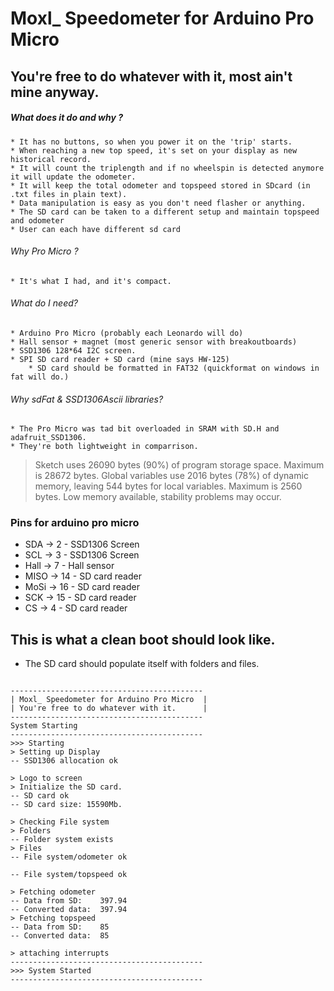
#          Moxl_ Speedometer for Arduino Pro Micro  
##          You're free to do whatever with it, most ain't mine anyway. 

##### What does it do and why ?
    * It has no buttons, so when you power it on the 'trip' starts.
    * When reaching a new top speed, it's set on your display as new historical record.
    * It will count the triplength and if no wheelspin is detected anymore it will update the odometer.
    * It will keep the total odometer and topspeed stored in SDcard (in .txt files in plain text).
    * Data manipulation is easy as you don't need flasher or anything.
    * The SD card can be taken to a different setup and maintain topspeed and odometer
    * User can each have different sd card
   
 ###### Why Pro Micro ? 
    * It's what I had, and it's compact.

 ###### What do I need?
    * Arduino Pro Micro (probably each Leonardo will do)
    * Hall sensor + magnet (most generic sensor with breakoutboards)
    * SSD1306 128*64 I2C screen.
    * SPI SD card reader + SD card (mine says HW-125)
        * SD card should be formatted in FAT32 (quickformat on windows in fat will do.)

 ###### Why sdFat & SSD1306Ascii libraries?
    * The Pro Micro was tad bit overloaded in SRAM with SD.H and adafruit_SSD1306.
    * They're both lightweight in comparrison.

> Sketch uses 26090 bytes (90%) of program storage space. Maximum is 28672 bytes.
> Global variables use 2016 bytes (78%) of dynamic memory, leaving 544 bytes for local variables. Maximum is 2560 bytes.
> Low memory available, stability problems may occur.


 ###  Pins for arduino pro micro
 * SDA   -> 2   - SSD1306 Screen
 * SCL   -> 3   - SSD1306 Screen
 * Hall  -> 7   - Hall sensor
 * MISO  -> 14  - SD card reader
 * MoSi  -> 16  - SD card reader
 * SCK   -> 15  - SD card reader
 * CS    -> 4   - SD card reader


## This is what a clean boot should look like.
* The SD card should populate itself with folders and files. 


```Clean Boot

-------------------------------------------
| Moxl_ Speedometer for Arduino Pro Micro  |
| You're free to do whatever with it.      |
-------------------------------------------
System Starting
-------------------------------------------
>>> Starting
> Setting up Display
-- SSD1306 allocation ok

> Logo to screen
> Initialize the SD card.
-- SD card ok
-- SD card size: 15590Mb.

> Checking File system
> Folders
-- Folder system exists
> Files
-- File system/odometer ok

-- File system/topspeed ok

> Fetching odometer
-- Data from SD:	397.94
-- Converted data:	397.94
> Fetching topspeed
-- Data from SD:	85
-- Converted data:	85

> attaching interrupts
-------------------------------------------
>>> System Started
-------------------------------------------

```
